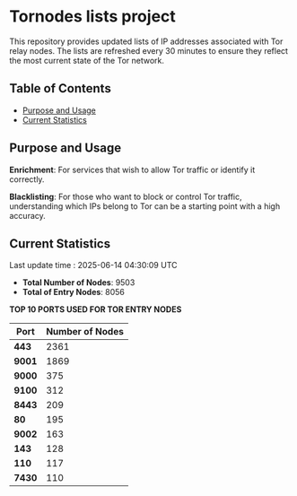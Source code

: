 # Tornodes lists project

This repository provides updated lists of IP addresses associated with Tor relay nodes. The lists are refreshed every 30 minutes to ensure they reflect the most current state of the Tor network.

## Table of Contents

- [Purpose and Usage](#purpose-and-usage)
- [Current Statistics](#current-statistics)


## Purpose and Usage

**Enrichment**: For services that wish to allow Tor traffic or identify it correctly.

**Blacklisting**: For those who want to block or control Tor traffic, understanding which IPs belong to Tor can be a starting point with a high accuracy.

## Current Statistics

Last update time : 2025-06-14 04:30:09 UTC

- **Total Number of Nodes**: 9503
- **Total of Entry Nodes**: 8056

**TOP 10 PORTS USED FOR TOR ENTRY NODES**

| **Port** | **Number of Nodes** |
|------|-----------------|
| **443**   | 2361  |
| **9001**   | 1869  |
| **9000**   | 375  |
| **9100**   | 312  |
| **8443**   | 209  |
| **80**   | 195  |
| **9002**   | 163  |
| **143**   | 128  |
| **110**   | 117  |
| **7430**   | 110  |

